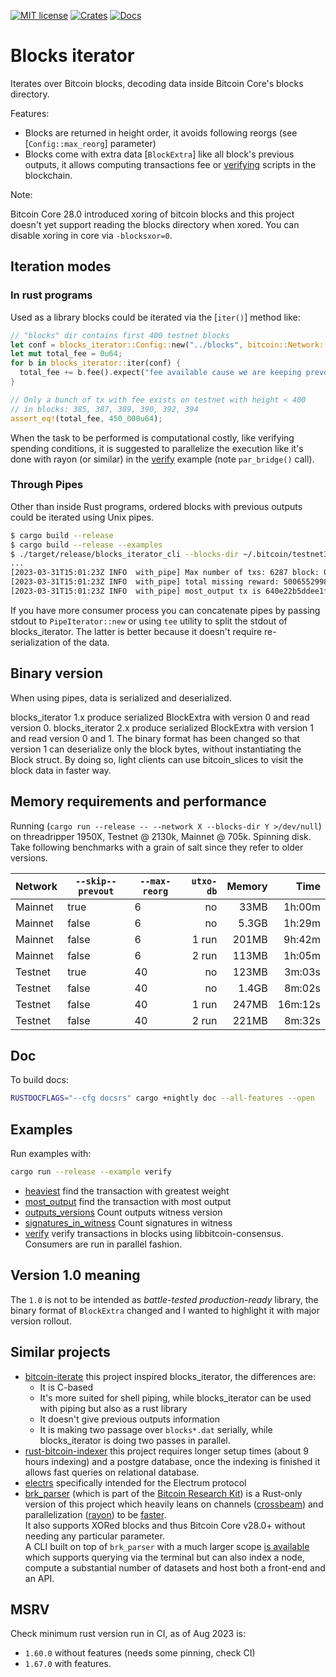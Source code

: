 [![MIT license](https://img.shields.io/github/license/RCasatta/blocks_iterator)](https://github.com/RCasatta/blocks_iterator/blob/master/LICENSE)
[![Crates](https://img.shields.io/crates/v/blocks_iterator.svg)](https://crates.io/crates/blocks_iterator)
[![Docs](https://img.shields.io/badge/docs.rs-blocks_iterator-green)](https://docs.rs/blocks_iterator)

# Blocks iterator

Iterates over Bitcoin blocks, decoding data inside Bitcoin Core's blocks directory.

Features:
* Blocks are returned in height order, it avoids following reorgs (see [`Config::max_reorg`] parameter)
* Blocks come with extra data [`BlockExtra`] like all block's previous outputs, it allows computing
transactions fee or [verifying](https://github.com/RCasatta/blocks_iterator/blob/master/cli/examples/verify.rs)
scripts in the blockchain.

Note:

Bitcoin Core 28.0 introduced xoring of bitcoin blocks and this project doesn't yet support reading the blocks directory when xored. You can disable xoring in core via `-blocksxor=0`.


## Iteration modes

### In rust programs

Used as a library blocks could be iterated via the [`iter()`] method like:

```rust
// "blocks" dir contains first 400 testnet blocks
let conf = blocks_iterator::Config::new("../blocks", bitcoin::Network::Testnet);
let mut total_fee = 0u64;
for b in blocks_iterator::iter(conf) {
  total_fee += b.fee().expect("fee available cause we are keeping prevouts");
}

// Only a bunch of tx with fee exists on testnet with height < 400
// in blocks: 385, 387, 389, 390, 392, 394
assert_eq!(total_fee, 450_000u64);
```

When the task to be performed is computational costly, like verifying spending conditions, it is
suggested to parallelize the execution like it's done with rayon (or similar) in the
[verify](https://github.com/RCasatta/blocks_iterator/blob/master/cli/examples/verify.rs) example
(note `par_bridge()` call).

### Through Pipes

Other than inside Rust programs, ordered blocks with previous outputs could be iterated using Unix pipes.

```sh
$ cargo build --release
$ cargo build --release --examples
$ ./target/release/blocks_iterator_cli --blocks-dir ~/.bitcoin/testnet3/blocks --network testnet --max-reorg 40 --stop-at-height 200000 | ./target/release/examples/with_pipe
...
[2023-03-31T15:01:23Z INFO  with_pipe] Max number of txs: 6287 block: 0000000000bc915505318327aa0f18568ce024702a024d7c4a3ecfe80a893d6c
[2023-03-31T15:01:23Z INFO  with_pipe] total missing reward: 50065529986 in 100 blocks
[2023-03-31T15:01:23Z INFO  with_pipe] most_output tx is 640e22b5ddee1f6d2d701e37877027221ba5b36027634a2e3c3ee1569b4aa179 with #outputs: 10001
```

If you have more consumer process you can concatenate pipes by passing stdout to `PipeIterator::new` or using `tee` utility to split the stdout of blocks_iterator. The latter is better because it doesn't require re-serialization of the data.


## Binary version

When using pipes, data is serialized and deserialized.

blocks_iterator 1.x produce serialized BlockExtra with version 0 and read version 0.
blocks_iterator 2.x produce serialized BlockExtra with version 1 and read version 0 and 1.
The binary format has been changed so that version 1 can deserialize only the block bytes, without instantiating the Block struct. By doing so, light clients can use bitcoin_slices to visit the block data in faster way.

## Memory requirements and performance

Running (`cargo run --release -- --network X --blocks-dir Y >/dev/null`) on threadripper 1950X,
Testnet @ 2130k, Mainnet @ 705k. Spinning disk. Take following benchmarks with a grain of salt
since they refer to older versions.

| Network | `--skip--prevout` | `--max-reorg` | `utxo-db` | Memory | Time    |
|---------|-------------------|---------------|----------:|-------:|--------:|
| Mainnet | true              |           6   | no        |   33MB |  1h:00m |
| Mainnet | false             |           6   | no        |  5.3GB |  1h:29m |
| Mainnet | false             |           6   | 1 run     |  201MB |  9h:42m |
| Mainnet | false             |           6   | 2 run     |  113MB |  1h:05m |
| Testnet | true              |           40  | no        |  123MB |  3m:03s |
| Testnet | false             |           40  | no        |  1.4GB |  8m:02s |
| Testnet | false             |           40  | 1 run     |  247MB | 16m:12s |
| Testnet | false             |           40  | 2 run     |  221MB |  8m:32s |

## Doc

To build docs:

```sh
RUSTDOCFLAGS="--cfg docsrs" cargo +nightly doc --all-features --open
```

## Examples

Run examples with:

```sh
cargo run --release --example verify
```

* [heaviest](cli/examples/heaviest_pipe.rs) find the transaction with greatest weight
* [most_output](cli/examples/most_output_pipe.rs) find the transaction with most output
* [outputs_versions](cli/examples/outputs_versions.rs) Count outputs witness version
* [signatures_in_witness](cli/examples/signatures_in_witness.rs) Count signatures in witness
* [verify](cli/examples/verify.rs) verify transactions in blocks using libbitcoin-consensus. Consumers are run in parallel fashion.

## Version 1.0 meaning

The `1.0` is not to be intended as *battle-tested production-ready* library, the binary format of
`BlockExtra` changed and I wanted to highlight it with major version rollout.

## Similar projects

* [bitcoin-iterate](https://github.com/rustyrussell/bitcoin-iterate) this project inspired blocks_iterator, the differences are:
  * It is C-based
  * It's more suited for shell piping, while blocks_iterator can be used with piping but also as a rust library
  * It doesn't give previous outputs information
  * It is making two passage over `blocks*.dat` serially, while blocks_iterator is doing two passes in parallel.
* [rust-bitcoin-indexer](https://github.com/dpc/rust-bitcoin-indexer) this project requires longer setup times (about 9 hours indexing) and a postgre database, once the indexing is finished it allows fast queries on relational database.
* [electrs](https://github.com/romanz/electrs) specifically intended for the Electrum protocol
* [brk_parser](https://github.com/bitcoinresearchkit/brk/tree/main/crates/brk_parser) (which is part of the [Bitcoin Research Kit](https://github.com/bitcoinresearchkit/brk)) is a Rust-only version of this project which heavily leans on channels ([crossbeam](https://crates.io/crates/crossbeam)) and parallelization ([rayon](https://crates.io/crates/rayon)) to be [faster](https://github.com/bitcoinresearchkit/brk/blob/main/crates/brk_parser/README.md#benchmark). \
  It also supports XORed blocks and thus Bitcoin Core v28.0+ without needing any particular parameter. \
  A CLI built on top of `brk_parser` with a much larger scope [is available](https://github.com/bitcoinresearchkit/brk/tree/main/crates/brk_cli) which supports querying via the terminal but can also index a node, compute a substantial number of datasets and host both a front-end and an API.


## MSRV

Check minimum rust version run in CI, as of Aug 2023 is:

* `1.60.0` without features (needs some pinning, check CI)
* `1.67.0` with features.
